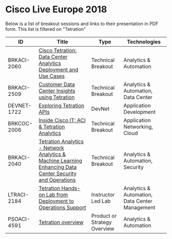 # Cisco Live Europe 2018

Below is a list of breakout sessions and links to their presentation in PDF form. This list is filtered on "Tetration"

| ID | Title                                                                                                                       | Type | Technologies |
|-----|-----------------------------------------------------------------------------------------------------------------------------|-----------|-----------|
| BRKACI-2060 | [Cisco Tetration: Data Center Analytics Deployment and Use Cases](https://clnv.s3.amazonaws.com/2018/eur/pdf/BRKACI-2060.pdf) | Technical Breakout | Analytics & Automation |
| BRKACI-2509 | [Customer Data Center Insights using Tetration](https://clnv.s3.amazonaws.com/2018/eur/pdf/BRKACI-2509.pdf) | Technical Breakout | Analytics & Automation, Data Center |
| DEVNET-1722 | [Exploring Tetration APIs](https://clnv.s3.amazonaws.com/2018/eur/pdf/DEVNET-1722.pdf) | DevNet | Application Development |
| BRKCOC-2006 | [Inside Cisco IT: ACI & Tetration Analytics](https://clnv.s3.amazonaws.com/2018/eur/pdf/BRKCOC-2006.pdf) | Technical Breakout | Application Networking, Cloud |
| BRKACI-2040 | [Tetration Analytics - Network Analytics & Machine Learning Enhancing Data Center Security and Operations](https://clnv.s3.amazonaws.com/2018/eur/pdf/BRKACI-2040.pdf) | Technical Breakout | Analytics & Automation, Security |
| LTRACI-2184 | [Tetration Hands-on Lab from Deployment to Operations Support](https://clnv.s3.amazonaws.com/2018/eur/pdf/LTRACI-2184.pdf) | Instructor Led Lab | Analytics & Automation, Data Center Management |
| PSOACI-4591 | [Tetration overview](https://clnv.s3.amazonaws.com/2018/eur/pdf/PSOACI-4591.pdf) | Product or Strategy Overview | Analytics & Automation |

